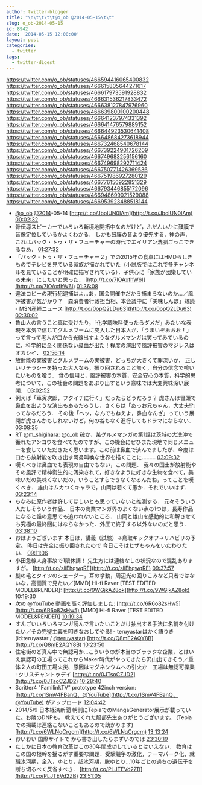 ```yaml
---
author: twitter-blogger
title: "\n\t\t\t\t@o_ob @2014-05-15\t\t"
slug: o_ob-2014-05-15
id: 8942
date: '2014-05-15 12:00:00'
layout: post
categories:
  - twitter
tags:
  - twitter-digest
---
```


https://twitter.com/o_ob/statuses/466594416065400832 https://twitter.com/o_ob/statuses/466615805644271617 https://twitter.com/o_ob/statuses/466617973591928832 https://twitter.com/o_ob/statuses/466631536217833472 https://twitter.com/o_ob/statuses/466638127847976960 https://twitter.com/o_ob/statuses/466639800100200448 https://twitter.com/o_ob/statuses/466641237974331392 https://twitter.com/o_ob/statuses/466641476579889152 https://twitter.com/o_ob/statuses/466644923530641408 https://twitter.com/o_ob/statuses/466648684273618944 https://twitter.com/o_ob/statuses/466732468540678144 https://twitter.com/o_ob/statuses/466739224901726209 https://twitter.com/o_ob/statuses/466749683256156160 https://twitter.com/o_ob/statuses/466749698292711424 https://twitter.com/o_ob/statuses/466750771426369536 https://twitter.com/o_ob/statuses/466751986927280129 https://twitter.com/o_ob/statuses/466776156922851329 https://twitter.com/o_ob/statuses/466793446855172096 https://twitter.com/o_ob/statuses/466948699021529088 https://twitter.com/o_ob/statuses/466953923488518144  

*   [@o_ob](https://twitter.com/o_ob) [@2014](https://twitter.com/2014)-05-14 [http://t.co/JbolUN0IAm](http://t.co/JbolUN0IAm) [00:02:32](https://twitter.com/o_ob/statuses/466594416065400832)
*   骨伝導スピーカーでいろいろ新境地開拓中なのだけど，ふだんいかに鼓膜で音像定位しているかよくわかる． しかも鼓膜の音より優先する．神の声． これはバック・トゥ・ザ・フューチャーの時代でエイリアン洗脳ごっこできるなあ． [01:27:32](https://twitter.com/o_ob/statuses/466615805644271617)
*   「バック・トゥ・ザ・フューチャー２」での2015年の食卓にはHMDらしきものでテレビを見ている家族が描かれていた（小説版ではこれで多チャンネルを見ていることが明確に描写されている）．子供心に「家族が団欒している未来」にしたいと思った． [http://t.co/7lOAxfhW6I](http://t.co/7lOAxfhW6I) [01:36:08](https://twitter.com/o_ob/statuses/466617973591928832)
*   違法コピーの現行犯逮捕はよ…あ，国会開催中だから捕まらないのか…／風評被害が気がかり？　森消費者行政担当相、本会議中に「美味しんぼ」熟読 - MSN産経ニュース [http://t.co/0opQ2LDu63](http://t.co/0opQ2LDu63) [02:30:02](https://twitter.com/o_ob/statuses/466631536217833472)
*   魯山人の言うこと真に受けたり，「化学調味料使ったらダメだ」みたいな表現を本気で信じてグルメブームに突入した日本人が，「うまいぞおおお！」って言って老人が口から光線出すようなグルメマンガは笑ってみているのに，科学的に全く関係ない鼻血が出た！程度の演出で風評被害のマジレスはオカシイ． [02:56:14](https://twitter.com/o_ob/statuses/466638127847976960)
*   放射能の実被害とグルメブームの実被害，どっちが大きくて罪深いか． 正しいリテラシーを持った大人なら，振り回されること無く，自分の信念で喰いたいものを喰う． 食の信用と，風評被害の本質，安全安心の本質，科学的思考について，この社会の問題をあぶり出すという意味では大変興味深い展開． [03:02:52](https://twitter.com/o_ob/statuses/466639800100200448)
*   例えば「車寅次郎，フクイチに行く」だったらどうだろう？ 虎さんは冒頭で鼻血を出ような演出もあるだろうし，さくらは「あっお兄ちゃん，大丈夫!?」ってなるだろう． その後「ヘッ，なんでもねえよ，鼻血なんざ」っていう展開が虎さんかもしれないけど，何の谷もなく進行してもドラマにならない． [03:08:35](https://twitter.com/o_ob/statuses/466641237974331392)
*   RT [@m_shigihara](https://twitter.com/m_shigihara): [@o_ob](https://twitter.com/o_ob) 確か、某グルメマンガの第1話は茨城の大洗沖で獲れたアンコウを食べてたのですが、この機会にぜひまた現地で同じメニューを食していただきたく思います。この前は鼻血で済んでましたが、今度は口から放射能を吹き出す阿鼻叫喚な世界を描くことに……… [03:09:32](https://twitter.com/o_ob/statuses/466641476579889152)
*   嘆くべきは鼻血でも表現の自由でもない，この問題． 我々の国土が放射能やその風評で精神衛生的に汚染されて，好きなように好きな生物を食べて，美味いだの美味くないだの，いうことすらできなくなるんだね，ってことを嘆くべき． 雄山はムカつくキャラで，山岡は若くて愚か．それでいいはず． [03:23:14](https://twitter.com/o_ob/statuses/466644923530641408)
*   ちなみに原作者は許してほしいとも思っていないと推測する． 元々そういう人だしそういう作品． 日本の商業マンガ界のよくない点の1つは，長寿作品になると誰の意思でも追われないところ． 山岡と雄山を感動的に和解させても究極の最終回にはならなかった．外圧で終了する以外ないのだと思う． [03:38:10](https://twitter.com/o_ob/statuses/466648684273618944)
*   おはようございます 本日は，講義（試験）→鳥取キックオフ→リハビリの予定。 昨日は完全に振り回されたので 今日こそはヒザちゃんをいたわりたい． [09:11:06](https://twitter.com/o_ob/statuses/466732468540678144)
*   小田急線人身事故で1限休講！ 先生方には連絡なしの状況なので混乱ありますが。 [http://t.co/sliEhqwqRF](http://t.co/sliEhqwqRF) [09:37:57](https://twitter.com/o_ob/statuses/466739224901726209)
*   髪の毛とタイツのシェーダー，耳の挙動，周辺光の回りこみなど只者ではないな，高画質で見たい／[MMD] Hi-fi Raver [TEST EDITED MODEL&RENDER]: [http://t.co/9WGjkAZ8ok](http://t.co/9WGjkAZ8ok) [10:19:30](https://twitter.com/o_ob/statuses/466749683256156160)
*   次の [@YouTube](https://twitter.com/YouTube) 動画を高く評価しました: [http://t.co/6R6o82sHw5](http://t.co/6R6o82sHw5) [MMD] Hi-fi Raver [TEST EDITED MODEL&RENDER] [10:19:34](https://twitter.com/o_ob/statuses/466749698292711424)
*   すんごいいろいろマンガ読んで言いたいことだけ抽出する手法に名前を付けたい／その完璧主義を叩きなおしてやる! - teruyastarはかく語りき (id:teruyastar / [@teruyastar](https://twitter.com/teruyastar)) [http://t.co/Q8mE2AQY8B](http://t.co/Q8mE2AQY8B) [10:23:50](https://twitter.com/o_ob/statuses/466750771426369536)
*   住宅街のど真ん中で無認可か…こういうのが本当のブラックな企業，とはいえ無認可の工場ってこれからMaker時代がやってきたら沢山出てきそう／重体２人の町田工場火災、原因はマグネシウムへの引火か　工場は無認可操業 : クリスチャントゥデイ [http://t.co/0JTsoCZJD2](http://t.co/0JTsoCZJD2) [10:28:40](https://twitter.com/o_ob/statuses/466751986927280129)
*   Scritter4 "FamilinkTV" prototype 42inch version: [http://t.co/1SmV4FBanQ、@YouTube](http://t.co/1SmV4FBanQ、@YouTube) がアップロード [12:04:42](https://twitter.com/o_ob/statuses/466776156922851329)
*   2014/5/9 日本経済新聞 朝刊にTepiaでのMangaGenerator展示が載っていた。お隣のDNPも。 教えてくれた服部先生ありがとうございます。 (Tepiaでの掲載は連絡こないこともあるので助かります) [http://t.co/6WLNqCrgcm](http://t.co/6WLNqCrgcm) [13:13:24](https://twitter.com/o_ob/statuses/466793446855172096)
*   おいおい 国際サイトで <html lang="ja"> から書き出したらまずいのでは [23:30:19](https://twitter.com/o_ob/statuses/466948699021529088)
*   たしかに日本の教育改革はこの30年間成功しているとはいえない． 教育はこの国の根幹を揺るがす重要な問題．受験競争の激化，テーマパーク化，就職氷河期，全入，ゆとり，超氷河期，脱ゆとり…10年ごとの過ちの遺伝子を断ち切るべく反省すべき． [http://t.co/PLJTEVd2ZB](http://t.co/PLJTEVd2ZB) [23:51:05](https://twitter.com/o_ob/statuses/466953923488518144)